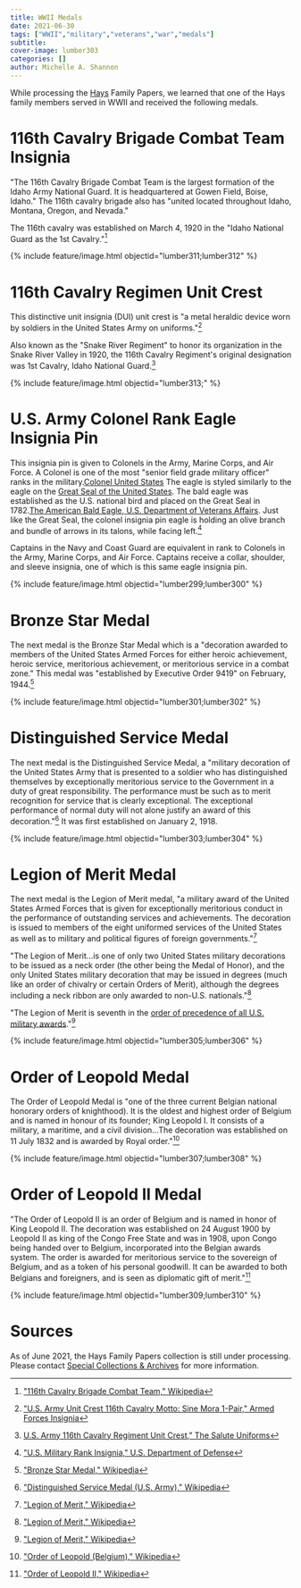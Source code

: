 ```yaml
---
title: WWII Medals
date: 2021-06-30
tags: ["WWII","military","veterans","war","medals"]
subtitle: 
cover-image: lumber303
categories: []
author: Michelle A. Shannon
---
```


While processing the [Hays](https://en.wikipedia.org/wiki/S._H._Hays) Family Papers, we learned that one of the Hays family members served in WWII and received the following medals.

# 116th Cavalry Brigade Combat Team Insignia

"The 116th Cavalry Brigade Combat Team is the largest formation of the Idaho Army National Guard. It is headquartered at Gowen Field, Boise, Idaho." The 116th cavalry brigade also has "united located throughout Idaho, Montana, Oregon, and Nevada."

The 116th cavalry was established on March 4, 1920 in the "Idaho National Guard as the 1st Cavalry."[^9]

{% include feature/image.html objectid="lumber311;lumber312" %}

# 116th Cavalry Regimen Unit Crest

This distinctive unit insignia (DUI) unit crest is "a metal heraldic device worn by soldiers in the United States Army on uniforms."[^10]

Also known as the "Snake River Regiment" to honor its organization in the Snake River Valley in 1920, the 116th Cavalry Regiment's original designation was 1st Cavalry, Idaho National Guard.[^11]

{% include feature/image.html objectid="lumber313;" %}

# U.S. Army Colonel Rank Eagle Insignia Pin

This insignia pin is given to Colonels in the Army, Marine Corps, and Air Force. A Colonel is one of the most "senior field grade military officer" ranks in the military.[Colonel United States](https://en.wikipedia.org/wiki/Colonel_(United_States)#Insignia) The eagle is styled similarly to the eagle on the [Great Seal of the United States](https://en.wikipedia.org/wiki/Great_Seal_of_the_United_States). The bald eagle was established as the U.S. national bird and placed on the Great Seal in 1782.[The American Bald Eagle, U.S. Department of Veterans Affairs](https://www.va.gov/opa/publications/celebrate/eagle.pdf). Just like the Great Seal, the colonel insignia pin eagle is holding an olive branch and bundle of arrows in its talons, while facing left.[^eagle]

Captains in the Navy and Coast Guard are equivalent in rank to Colonels in the Army, Marine Corps, and Air Force. Captains receive a collar, shoulder, and sleeve insignia, one of which is this same eagle insignia pin.

{% include feature/image.html objectid="lumber299;lumber300" %}

# Bronze Star Medal

The next medal is the Bronze Star Medal which is a "decoration awarded to members of the United States Armed Forces for either heroic achievement, heroic service, meritorious achievement, or meritorious service in a combat zone." This medal was "established by Executive Order 9419" on February, 1944.[^4]

{% include feature/image.html objectid="lumber301;lumber302" %}

# Distinguished Service Medal

The next medal is the Distinguished Service Medal, a "military decoration of the United States Army that is presented to a soldier who has distinguished themselves by exceptionally meritorious service to the Government in a duty of great responsibility. The performance must be such as to merit recognition for service that is clearly exceptional. The exceptional performance of normal duty will not alone justify an award of this decoration."[^5] It was first established on January 2, 1918.

{% include feature/image.html objectid="lumber303;lumber304" %}

# Legion of Merit Medal

The next medal is the Legion of Merit medal, "a military award of the United States Armed Forces that is given for exceptionally meritorious conduct in the performance of outstanding services and achievements. The decoration is issued to members of the eight uniformed services of the United States as well as to military and political figures of foreign governments."[^6]

"The Legion of Merit...is one of only two United States military decorations to be issued as a neck order (the other being the Medal of Honor), and the only United States military decoration that may be issued in degrees (much like an order of chivalry or certain Orders of Merit), although the degrees including a neck ribbon are only awarded to non-U.S. nationals."[^6]

"The Legion of Merit is seventh in the [order of precedence of all U.S. military awards](https://en.wikipedia.org/wiki/Awards_and_decorations_of_the_United_States_Armed_Forces#Active_United_States_medals_and_ribbons)."[^6]

{% include feature/image.html objectid="lumber305;lumber306" %}

# Order of Leopold Medal

The Order of Leopold Medal is "one of the three current Belgian national honorary orders of knighthood). It is the oldest and highest order of Belgium and is named in honour of its founder; King Leopold I. It consists of a military, a maritime, and a civil division...The decoration was established on 11 July 1832 and is awarded by Royal order."[^7]

{% include feature/image.html objectid="lumber307;lumber308" %}

# Order of Leopold II Medal

"The Order of Leopold II is an order of Belgium and is named in honor of King Leopold II. The decoration was established on 24 August 1900 by Leopold II as king of the Congo Free State and was in 1908, upon Congo being handed over to Belgium, incorporated into the Belgian awards system. The order is awarded for meritorious service to the sovereign of Belgium, and as a token of his personal goodwill. It can be awarded to both Belgians and foreigners, and is seen as diplomatic gift of merit."[^8]

{% include feature/image.html objectid="lumber309;lumber310" %}

# Sources

As of June 2021, the Hays Family Papers collection is still under processing. Please contact [Special Collections & Archives](https://www.lib.uidaho.edu/special-collections/) for more information. 

[^eagle]: ["U.S. Military Rank Insignia," U.S. Department of Defense](https://www.defense.gov/Resources/Insignia/)

[^1]: ["The American Bald Eagle," U.S. Department of Veterans Affairs](https://www.va.gov/opa/publications/celebrate/eagle.pdf)

[^2]: ["Colonel United States," Wikipedia](https://en.wikipedia.org/wiki/Colonel_(United_States)#Insignia)

[^3]: ["Sterling WWII Colonel Insignia Pins War & Peace Eagles," WorthPoint](https://www.worthpoint.com/worthopedia/sterling-wwii-colonel-insignia-pins-war-peace)

[^4]: ["Bronze Star Medal," Wikipedia](https://en.wikipedia.org/wiki/Bronze_Star_Medal)

[^5]: ["Distinguished Service Medal (U.S. Army)," Wikipedia](https://en.wikipedia.org/wiki/Distinguished_Service_Medal_(U.S._Army))

[^6]: ["Legion of Merit," Wikipedia](https://en.wikipedia.org/wiki/Legion_of_Merit)

[^7]: ["Order of Leopold (Belgium)," Wikipedia](https://en.wikipedia.org/wiki/Order_of_Leopold_(Belgium))

[^8]: ["Order of Leopold II," Wikipedia](https://en.wikipedia.org/wiki/Order_of_Leopold_II)

[^9]: ["116th Cavalry Brigade Combat Team," Wikipedia](https://en.wikipedia.org/wiki/116th_Cavalry_Brigade_Combat_Team)

[^10]: ["U.S. Army Unit Crest 116th Cavalry Motto: Sine Mora 1-Pair," Armed Forces Insignia](https://www.armedforcesinsignia.com/?p=7851&pn=US+ARMY+UNIT+CREST+116TH+CAVALRY+MOTTO%3A+SINE+MORA++1%2DPAIR&c=122&cn=US+ARMY+UNIT+CREST+116TH+CAVALRY+MOTTO%3A+SINE+MORA++1%2DPAIR)

[^11]: [U.S. Army 116th Cavalry Regiment Unit Crest," The Salute Uniforms](http://www.uniforms-4u.com/p-army-116-cavalry-unit-crest-8434.aspx)